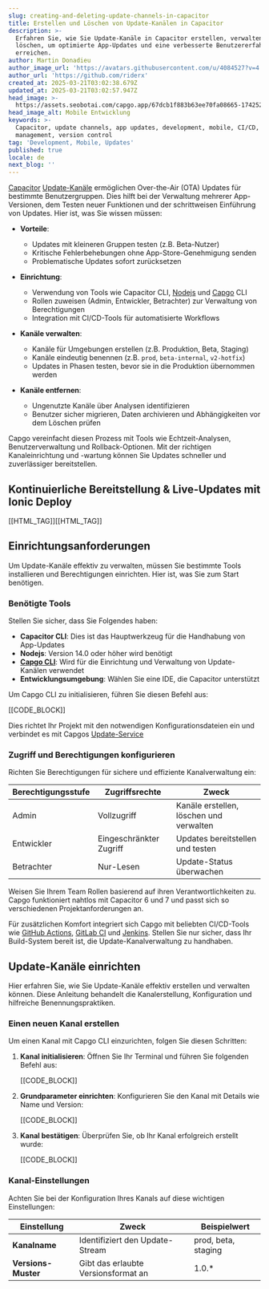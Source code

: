 ```yaml
---
slug: creating-and-deleting-update-channels-in-capacitor
title: Erstellen und Löschen von Update-Kanälen in Capacitor
description: >-
  Erfahren Sie, wie Sie Update-Kanäle in Capacitor erstellen, verwalten und
  löschen, um optimierte App-Updates und eine verbesserte Benutzererfahrung zu
  erreichen.
author: Martin Donadieu
author_image_url: 'https://avatars.githubusercontent.com/u/4084527?v=4'
author_url: 'https://github.com/riderx'
created_at: 2025-03-21T03:02:38.679Z
updated_at: 2025-03-21T03:02:57.947Z
head_image: >-
  https://assets.seobotai.com/capgo.app/67dcb1f883b63ee70fa08665-1742526177947.jpg
head_image_alt: Mobile Entwicklung
keywords: >-
  Capacitor, update channels, app updates, development, mobile, CI/CD, user
  management, version control
tag: 'Development, Mobile, Updates'
published: true
locale: de
next_blog: ''
---
```


[Capacitor](https://capacitorjs.com/) [Update-Kanäle](https://capgo.app/docs/webapp/channels/) ermöglichen Over-the-Air (OTA) Updates für bestimmte Benutzergruppen. Dies hilft bei der Verwaltung mehrerer App-Versionen, dem Testen neuer Funktionen und der schrittweisen Einführung von Updates. Hier ist, was Sie wissen müssen:

-   **Vorteile**:
    
    -   Updates mit kleineren Gruppen testen (z.B. Beta-Nutzer)
    -   Kritische Fehlerbehebungen ohne App-Store-Genehmigung senden
    -   Problematische Updates sofort zurücksetzen
-   **Einrichtung**:
    
    -   Verwendung von Tools wie Capacitor CLI, [Nodejs](https://nodejsorg/en) und [Capgo](https://capgo.app/) CLI
    -   Rollen zuweisen (Admin, Entwickler, Betrachter) zur Verwaltung von Berechtigungen
    -   Integration mit CI/CD-Tools für automatisierte Workflows
-   **Kanäle verwalten**:
    
    -   Kanäle für Umgebungen erstellen (z.B. Produktion, Beta, Staging)
    -   Kanäle eindeutig benennen (z.B. `prod`, `beta-internal`, `v2-hotfix`)
    -   Updates in Phasen testen, bevor sie in die Produktion übernommen werden
-   **Kanäle entfernen**:
    
    -   Ungenutzte Kanäle über Analysen identifizieren
    -   Benutzer sicher migrieren, Daten archivieren und Abhängigkeiten vor dem Löschen prüfen

Capgo vereinfacht diesen Prozess mit Tools wie Echtzeit-Analysen, Benutzerverwaltung und Rollback-Optionen. Mit der richtigen Kanaleinrichtung und -wartung können Sie Updates schneller und zuverlässiger bereitstellen.

## Kontinuierliche Bereitstellung & Live-Updates mit Ionic Deploy

[[HTML_TAG]][[HTML_TAG]]

## Einrichtungsanforderungen

Um Update-Kanäle effektiv zu verwalten, müssen Sie bestimmte Tools installieren und Berechtigungen einrichten. Hier ist, was Sie zum Start benötigen.

### Benötigte Tools

Stellen Sie sicher, dass Sie Folgendes haben:

-   **Capacitor CLI**: Dies ist das Hauptwerkzeug für die Handhabung von App-Updates
-   **Nodejs**: Version 14.0 oder höher wird benötigt
-   **[Capgo CLI](https://capgo.app/docs/cli/commands)**: Wird für die Einrichtung und Verwaltung von Update-Kanälen verwendet
-   **Entwicklungsumgebung**: Wählen Sie eine IDE, die Capacitor unterstützt

Um Capgo CLI zu initialisieren, führen Sie diesen Befehl aus:

[[CODE_BLOCK]]

Dies richtet Ihr Projekt mit den notwendigen Konfigurationsdateien ein und verbindet es mit Capgos [Update-Service](https://capgo.app/docs/plugin/cloud-mode/manual-update/)

### Zugriff und Berechtigungen konfigurieren

Richten Sie Berechtigungen für sichere und effiziente Kanalverwaltung ein:

| **Berechtigungsstufe** | **Zugriffsrechte** | **Zweck** |
| --- | --- | --- |
| Admin | Vollzugriff | Kanäle erstellen, löschen und verwalten |
| Entwickler | Eingeschränkter Zugriff | Updates bereitstellen und testen |
| Betrachter | Nur-Lesen | Update-Status überwachen |

Weisen Sie Ihrem Team Rollen basierend auf ihren Verantwortlichkeiten zu. Capgo funktioniert nahtlos mit Capacitor 6 und 7 und passt sich so verschiedenen Projektanforderungen an.

Für zusätzlichen Komfort integriert sich Capgo mit beliebten CI/CD-Tools wie [GitHub Actions](https://docsgithubcom/actions), [GitLab CI](https://docsgitlabcom/ee/ci/) und [Jenkins](https://wwwjenkinsio/). Stellen Sie nur sicher, dass Ihr Build-System bereit ist, die Update-Kanalverwaltung zu handhaben.

## Update-Kanäle einrichten

Hier erfahren Sie, wie Sie Update-Kanäle effektiv erstellen und verwalten können. Diese Anleitung behandelt die Kanalerstellung, Konfiguration und hilfreiche Benennungspraktiken.

### Einen neuen Kanal erstellen

Um einen Kanal mit Capgo CLI einzurichten, folgen Sie diesen Schritten:

1.  **Kanal initialisieren**: Öffnen Sie Ihr Terminal und führen Sie folgenden Befehl aus:
    
    [[CODE_BLOCK]]
    
2.  **Grundparameter einrichten**: Konfigurieren Sie den Kanal mit Details wie Name und Version:
    
    [[CODE_BLOCK]]
    
3.  **Kanal bestätigen**: Überprüfen Sie, ob Ihr Kanal erfolgreich erstellt wurde:
    
    [[CODE_BLOCK]]
    

### Kanal-Einstellungen

Achten Sie bei der Konfiguration Ihres Kanals auf diese wichtigen Einstellungen:

| Einstellung | Zweck | Beispielwert |
| --- | --- | --- |
| **Kanalname** | Identifiziert den Update-Stream | prod, beta, staging |
| **Versions-Muster** | Gibt das erlaubte Versionsformat an | 1.0.* |